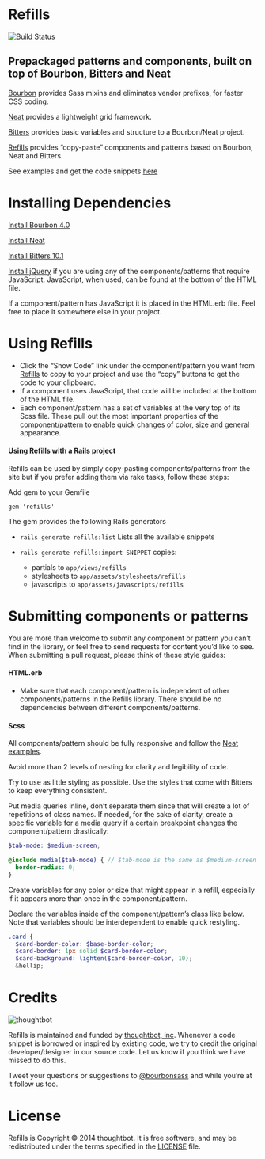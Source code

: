 # Refills

[![Build Status](https://travis-ci.org/thoughtbot/refills.svg?branch=master)](https://travis-ci.org/thoughtbot/refills)

## Prepackaged patterns and components, built on top of Bourbon, Bitters and Neat

[Bourbon](http://bourbon.io) provides Sass mixins and eliminates vendor prefixes, for faster CSS coding.

[Neat](http://neat.bourbon.io) provides a lightweight grid framework.

[Bitters](http://bitters.bourbon.io) provides basic variables and structure to a Bourbon/Neat project.

[Refills](http://refills.bourbon.io) provides “copy-paste” components and patterns based on Bourbon, Neat and Bitters.

See examples and get the code snippets [here](http://refills.bourbon.io)

# Installing Dependencies

[Install Bourbon 4.0](http://bourbon.io)

[Install Neat](http://neat.bourbon.io)

[Install Bitters 10.1](http://bitters.bourbon.io)

[Install jQuery](http://jquery.com) if you are using any of the components/patterns that require JavaScript. JavaScript, when used, can be found at the bottom of the HTML file.

If a component/pattern has JavaScript it is placed in the HTML.erb file. Feel free to place it somewhere else in your project.

# Using Refills

* Click the “Show Code” link under the component/pattern you want from [Refills](http://refills.bourbon.io) to copy to your project and use the “copy” buttons to get the code to your clipboard.
* If a component uses JavaScript, that code will be included at the bottom of the HTML file.
* Each component/pattern has a set of variables at the very top of its Scss file. These pull out the most important properties of the component/pattern to enable quick changes of color, size and general appearance.

#### Using Refills with a Rails project

Refills can be used by simply copy-pasting components/patterns from the site but if you prefer adding them via rake tasks, follow these steps:

Add gem to your Gemfile

    gem 'refills'

The gem provides the following Rails generators

* `rails generate refills:list`
Lists all the available snippets

* `rails generate refills:import SNIPPET` copies:
  * partials to `app/views/refills`
  * stylesheets to `app/assets/stylesheets/refills`
  * javascripts to `app/assets/javascripts/refills`

# Submitting components or patterns

You are more than welcome to submit any component or pattern you can’t find in the library, or feel free to send requests for content you’d like to see. When submitting a pull request, please think of these style guides:

#### HTML.erb

* Make sure that each component/pattern is independent of other components/patterns in the Refills library. There should be no dependencies between different components/patterns.

#### Scss

All components/pattern should be fully responsive and follow the [Neat examples](http://neat.bourbon.io/examples).

Avoid more than 2 levels of nesting for clarity and legibility of code.

Try to use as little styling as possible. Use the styles that come with Bitters to keep everything consistent.

Put media queries inline, don’t separate them since that will create a lot of repetitions of class names. If needed, for the sake of clarity, create a specific variable for a media query if a certain breakpoint changes the component/pattern drastically:

```scss
$tab-mode: $medium-screen;

@include media($tab-mode) { // $tab-mode is the same as $medium-screen here
  border-radius: 0;
}
```

Create variables for any color or size that might appear in a refill, especially if it appears more than once in the component/pattern.

Declare the variables inside of the component/pattern’s class like below. Note that variables should be interdependent to enable quick restyling.

```scss
.card {
  $card-border-color: $base-border-color;
  $card-border: 1px solid $card-border-color;
  $card-background: lighten($card-border-color, 10);
  &hellip;
```

# Credits

![thoughtbot](http://thoughtbot.com/images/tm/logo.png)

Refills is maintained and funded by [thoughtbot, inc](http://thoughtbot.com). Whenever a code snippet is borrowed or inspired by existing code, we try to credit the original developer/designer in our source code. Let us know if you think we have missed to do this.

Tweet your questions or suggestions to [@bourbonsass](https://twitter.com/bourbonsass) and while you’re at it follow us too.

# License

Refills is Copyright © 2014 thoughtbot. It is free software, and may be redistributed under the terms specified in the [LICENSE](LICENSE.txt) file.

